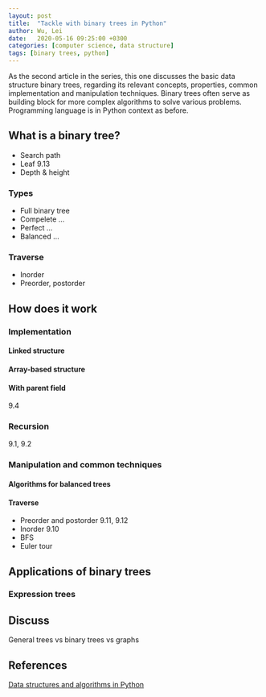 ```yaml
---
layout: post
title:  "Tackle with binary trees in Python"
author: Wu, Lei
date:   2020-05-16 09:25:00 +0300
categories: [computer science, data structure]
tags: [binary trees, python]
---
```


As the second article in the series, this one discusses the basic data structure binary trees, regarding its relevant concepts, properties, common implementation and manipulation techniques. Binary trees often serve as building block for more complex algorithms to solve various problems. Programming language is in Python context as before.

## What is a binary tree?

- Search path
- Leaf 9.13
- Depth & height

### Types

- Full binary tree
- Compelete ...
- Perfect ...
- Balanced ...

### Traverse

- Inorder
- Preorder, postorder

## How does it work

### Implementation

#### Linked structure

#### Array-based structure

#### With parent field

9.4

### Recursion

9.1, 9.2

### Manipulation and common techniques

#### Algorithms for balanced trees

#### Traverse

- Preorder and postorder
  9.11, 9.12
- Inorder 
  9.10
- BFS
- Euler tour

## Applications of binary trees

### Expression trees

## Discuss

General trees vs binary trees vs graphs

## References

[Data structures and algorithms in Python](https://www.amazon.com/Structures-Algorithms-Python-Michael-Goodrich/dp/1118290275)

